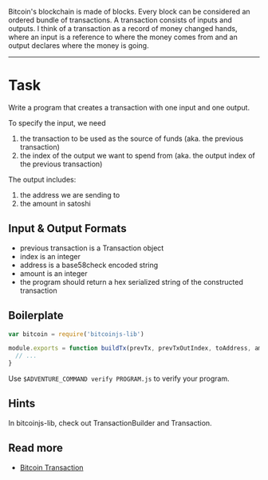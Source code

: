 Bitcoin's blockchain is made of blocks. Every block can be considered an ordered bundle of transactions. A transaction consists of inputs and outputs. I think of a transaction as a record of money changed hands, where an input is a reference to where the money comes from and an output declares where the money is going.

----

# Task

Write a program that creates a transaction with one input and one output.

To specify the input, we need
1. the transaction to be used as the source of funds (aka. the previous transaction)
2. the index of the output we want to spend from (aka. the output index of the previous transaction)

The output includes:
1. the address we are sending to
2. the amount in satoshi

## Input & Output Formats

- previous transaction is a Transaction object
- index is an integer
- address is a base58check encoded string
- amount is an integer
- the program should return a hex serialized string of the constructed transaction

## Boilerplate

```js
var bitcoin = require('bitcoinjs-lib')

module.exports = function buildTx(prevTx, prevTxOutIndex, toAddress, amount) {
  // ...
}
```

Use `$ADVENTURE_COMMAND verify PROGRAM.js` to verify your program.

## Hints

In bitcoinjs-lib, check out TransactionBuilder and Transaction.

## Read more

- [Bitcoin Transaction](https://en.bitcoin.it/wiki/Transaction)
